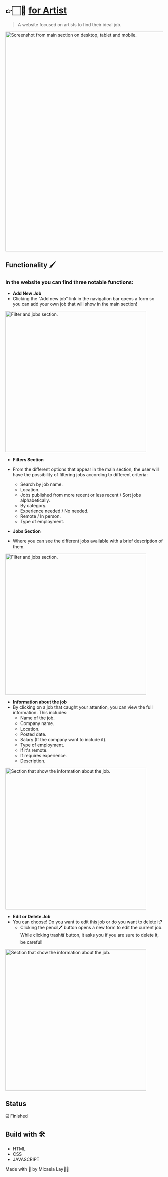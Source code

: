 # 👉🏻🔗 [for Artist](https://pyrolay.github.io/artists-jobs/)

> A website focused on artists to find their ideal job.

<img src="https://i.imgur.com/XFQeQsB.png" alt="Screenshot from main section on desktop, tablet and mobile." width="700"/>

## Functionality 🖌
### In the website you can find three notable functions: 

- **Add New Job**
- Clicking the "Add new job" link in the navigation bar opens a form so you can add your own job that will show in the main section!

<img src="https://i.imgur.com/KOnjLde.png" alt="Filter and jobs section." width="450"/>

- **Filters Section**
- From the different options that appear in the main section, the user will have the possibility of filtering jobs according to different criteria:
    - Search by job name.
    - Location.
    - Jobs published from more recent or less recent / Sort jobs alphabetically.
    - By category.
    - Experience needed / No needed.
    - Remote / In person.
    - Type of employment.

- **Jobs Section**
- Where you can see the different jobs available with a brief description of them.

<img src="https://i.imgur.com/Ta7h2tP.png" alt="Filter and jobs section." width="450"/>

- **Information about the job**
- By clicking on a job that caught your attention, you can view the full information. This includes:
    - Name of the job.
    - Company name.
    - Location.
    - Posted date.
    - Salary (If the company want to include it).
    - Type of employment.
    - If it's remote.
    - If requires experience.
    - Description.

<img src="https://i.imgur.com/FGCL9BM.png" alt="Section that show the information about the job." width="450"/>

- **Edit or Delete Job**
- You can choose! Do you want to edit this job or do you want to delete it? 
    - Clicking the pencil🖊 button opens a new form to edit the current job. While clicking trash🗑 button, it asks you if you are sure to delete it, be careful! 

<img src="https://i.imgur.com/azYgUqO.png" alt="Section that show the information about the job." width="450"/>

## Status
☑️ Finished

## Build with 🛠
- HTML
- CSS
- JAVASCRIPT

Made with 🧡 by Micaela Lay🐱‍👓